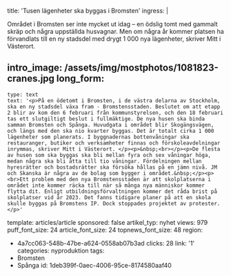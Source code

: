 title: 'Tusen lägenheter ska byggas i Bromsten'
ingress: |
  <p>Området i Bromsten ser inte mycket ut idag – en ödslig tomt med gammalt skräp och några uppställda husvagnar. Men om några år kommer platsen ha förvandlats till en ny stadsdel med drygt 1 000 nya lägenheter, skriver Mitt i Västerort.
  </p>
  
intro_image: /assets/img/mostphotos/1081823-cranes.jpg
long_form:
  -
    type: text
    text: '<p>På en ödetomt i Bromsten, i de västra delarna av Stockholm, ska en ny stadsdel växa fram - Bromstensstaden. Beslutet om att etapp 2 blir av kom den 6 februari från kommunstyrelsen, och den 18 februari tas ett slutgiltigt beslut i fullmäktige. De nya husen ska binda samman Bromsten och Spånga. Huvudgata i området blir Skogängsvägen, och längs med den ska nio kvarter byggas. Det är totalt cirka 1 000 lägenheter som planerats. I byggnadernas bottenvåningar ska restauranger, butiker och verksamheter finnas och förskoleavdelningar inrymmas, skriver Mitt i Västerort. </p><p>&nbsp;<br></p><p>De flesta av husen som ska byggas ska bli mellan fyra och sex våningar höga, medan några ska bli åtta till tio våningar. Fördelningen mellan hyresrätter och bostadsrätter ska försöka hållas på en jämn nivå. JM och Skanska är några av de bolag som bygger i området.&nbsp;</p><p><br>Ett problem med den nya Bromstensstaden är att skolplatserna i området inte kommer räcka till när så många nya människor kommer flytta dit. Enligt utbildningsförvaltningen kommer det råda brist på skolplatser vid år 2023. Det fanns tidigare planer på att en skola skulle byggas på Bromstens IP. Dock stoppades projektet av protester.</p>'
template: articles/article
sponsored: false
artikel_typ: nyhet
views: 979
puff_font_size: 24
article_font_size: 24
topnews_font_size: 48
region:
  - 4a7cc063-548b-47be-a624-0558ab07b3ad
clicks: 28
link: '1'
categories: nyproduktion
tags:
  - Bromsten
  - Spånga
id: 1deb399f-0aec-4006-95ce-8174580aaf40
